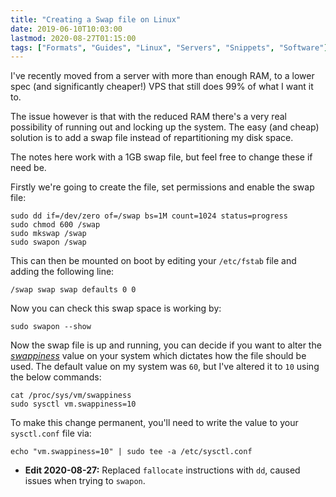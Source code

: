 ```yaml
---
title: "Creating a Swap file on Linux"
date: 2019-06-10T10:03:00
lastmod: 2020-08-27T01:15:00
tags: ["Formats", "Guides", "Linux", "Servers", "Snippets", "Software"]
---
```


I've recently moved from a server with more than enough RAM, to a lower spec (and significantly cheaper!) VPS that still does 99% of what I want it to.

The issue however is that with the reduced RAM there's a very real possibility of running out and locking up the system. The easy (and cheap) solution is to add a swap file instead of repartitioning my disk space.

The notes here work with a 1GB swap file, but feel free to change these if need be.

Firstly we're going to create the file, set permissions and enable the swap file:
```
sudo dd if=/dev/zero of=/swap bs=1M count=1024 status=progress
sudo chmod 600 /swap
sudo mkswap /swap
sudo swapon /swap
```

This can then be mounted on boot by editing your `/etc/fstab` file and adding the following line:
```
/swap swap swap defaults 0 0
```

Now you can check this swap space is working by:
```
sudo swapon --show
```

Now the swap file is up and running, you can decide if you want to alter the *[swappiness](https://en.wikipedia.org/wiki/Paging#Swappiness)* value on your system which dictates how the file should be used. The default value on my system was `60`, but I've altered it to `10` using the below commands:
```
cat /proc/sys/vm/swappiness
sudo sysctl vm.swappiness=10
```
To make this change permanent, you'll need to write the value to your `sysctl.conf` file via:
```
echo "vm.swappiness=10" | sudo tee -a /etc/sysctl.conf
```

* **Edit 2020-08-27:** Replaced `fallocate` instructions with `dd`, caused issues when trying to `swapon`.